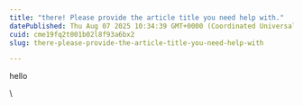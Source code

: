 ```yaml
---
title: "there! Please provide the article title you need help with."
datePublished: Thu Aug 07 2025 10:34:39 GMT+0000 (Coordinated Universal Time)
cuid: cme19fq2t001b02l8f93a6bx2
slug: there-please-provide-the-article-title-you-need-help-with

---
```


hello

\\